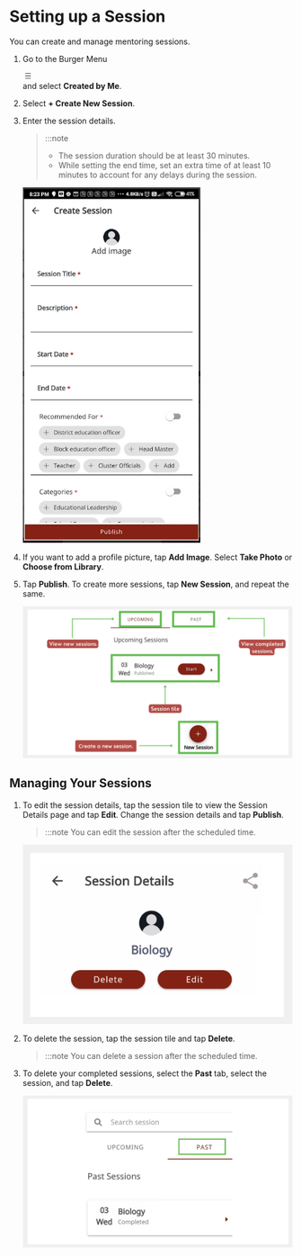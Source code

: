 # Setting up a Session

You can create and manage mentoring sessions.

1.  Go to the Burger Menu <div class="inlineImg">![burger menu](media/burgermenu-icon.png)</div> and select **Created by Me**.

2.  Select **+ Create New Session**.

3.  Enter the session details.

    > :::note 
    > * The session duration should be at least 30 minutes.
    > * While setting the end time, set an extra time of at least 10 minutes to account for any delays during the session.

    ![session details page](media/create_session.png)

4.  If you want to add a profile picture, tap **Add Image**. Select **Take Photo** or **Choose from Library**.

5.  Tap **Publish**. To create more sessions, tap **New Session**, and repeat the same. 

    ![upcoming and past sessions](media/upcomingsession-page.PNG)

## Managing Your Sessions

1. To edit the session details, tap the session tile to view the Session Details page and tap **Edit**. Change the session details and tap **Publish**.

    > :::note 
    > You can edit the session after the scheduled time.

    ![edit or delete session](media/edit-session.PNG)

2. To delete the session, tap the session tile and tap **Delete**.

    > :::note 
    > You can delete a session after the scheduled time.    

3. To delete your completed sessions, select the **Past** tab, select the session, and tap **Delete**.

    ![edit or delete session](media/delete-pastsessions.PNG)
    




